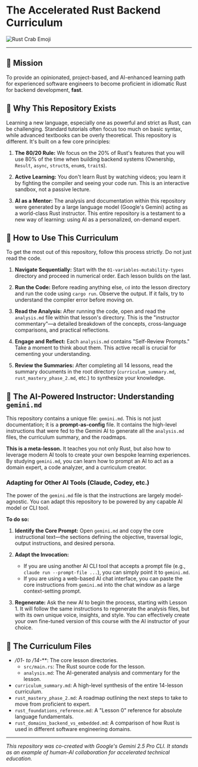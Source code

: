 # The Accelerated Rust Backend Curriculum

![Rust Crab Emoji](https://rust-lang.org/logos/rust-logo-512x512.png)

---

## 🎯 Mission

To provide an opinionated, project-based, and AI-enhanced learning path for experienced software engineers to become proficient in idiomatic Rust for backend development, **fast**.

## 🤔 Why This Repository Exists

Learning a new language, especially one as powerful and strict as Rust, can be challenging. Standard tutorials often focus too much on basic syntax, while advanced textbooks can be overly theoretical. This repository is different. It's built on a few core principles:

1.  **The 80/20 Rule:** We focus on the 20% of Rust's features that you will use 80% of the time when building backend systems (Ownership, `Result`, `async`, `struct`s, `enum`s, `trait`s).

2.  **Active Learning:** You don't learn Rust by watching videos; you learn it by fighting the compiler and seeing your code run. This is an interactive sandbox, not a passive lecture.

3.  **AI as a Mentor:** The analysis and documentation within this repository were generated by a large language model (Google's Gemini) acting as a world-class Rust instructor. This entire repository is a testament to a new way of learning: using AI as a personalized, on-demand expert.

## 🚀 How to Use This Curriculum

To get the most out of this repository, follow this process strictly. Do not just read the code.

1.  **Navigate Sequentially:** Start with the `01-variables-mutability-types` directory and proceed in numerical order. Each lesson builds on the last.

2.  **Run the Code:** Before reading anything else, `cd` into the lesson directory and run the code using `cargo run`. Observe the output. If it fails, try to understand the compiler error before moving on.

3.  **Read the Analysis:** After running the code, open and read the `analysis.md` file within that lesson's directory. This is the "instructor commentary"—a detailed breakdown of the concepts, cross-language comparisons, and practical reflections.

4.  **Engage and Reflect:** Each `analysis.md` contains "Self-Review Prompts." Take a moment to think about them. This active recall is crucial for cementing your understanding.

5.  **Review the Summaries:** After completing all 14 lessons, read the summary documents in the root directory (`curriculum_summary.md`, `rust_mastery_phase_2.md`, etc.) to synthesize your knowledge.

## 🤖 The AI-Powered Instructor: Understanding `gemini.md`

This repository contains a unique file: `gemini.md`. This is not just documentation; it is a **prompt-as-config** file. It contains the high-level instructions that were fed to the Gemini AI to generate all the `analysis.md` files, the curriculum summary, and the roadmaps.

**This is a meta-lesson.** It teaches you not only Rust, but also how to leverage modern AI tools to create your own bespoke learning experiences. By studying `gemini.md`, you can learn how to prompt an AI to act as a domain expert, a code analyzer, and a curriculum creator.

### Adapting for Other AI Tools (Claude, Codey, etc.)

The power of the `gemini.md` file is that the instructions are largely model-agnostic. You can adapt this repository to be powered by any capable AI model or CLI tool.

**To do so:**

1.  **Identify the Core Prompt:** Open `gemini.md` and copy the core instructional text—the sections defining the objective, traversal logic, output instructions, and desired persona.

2.  **Adapt the Invocation:**
    *   If you are using another AI CLI tool that accepts a prompt file (e.g., `claude run --prompt-file ...`), you can simply point it to `gemini.md`.
    *   If you are using a web-based AI chat interface, you can paste the core instructions from `gemini.md` into the chat window as a large context-setting prompt.

3.  **Regenerate:** Ask the new AI to begin the process, starting with Lesson 1. It will follow the same instructions to regenerate the analysis files, but with its own unique voice, insights, and style. You can effectively create your own fine-tuned version of this course with the AI instructor of your choice.

## 📂 The Curriculum Files

-   **/01-* to /14-***: The core lesson directories.
    -   `src/main.rs`: The Rust source code for the lesson.
    -   `analysis.md`: The AI-generated analysis and commentary for the lesson.
-   `curriculum_summary.md`: A high-level synthesis of the entire 14-lesson curriculum.
-   `rust_mastery_phase_2.md`: A roadmap outlining the next steps to take to move from proficient to expert.
-   `rust_foundations_reference.md`: A "Lesson 0" reference for absolute language fundamentals.
-   `rust_domains_backend_vs_embedded.md`: A comparison of how Rust is used in different software engineering domains.

---

*This repository was co-created with Google's Gemini 2.5 Pro CLI. It stands as an example of human-AI collaboration for accelerated technical education.*
